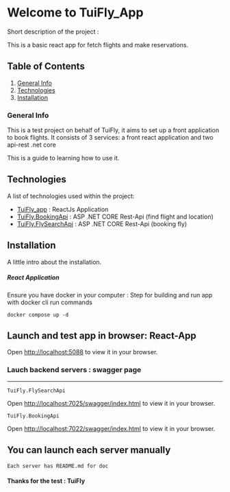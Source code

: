 # Welcome to TuiFly_App

Short description of the project :

This is a basic react app for fetch flights and make reservations.

## Table of Contents

1. [General Info](#general-info)
2. [Technologies](#technologies)
3. [Installation](#installation)

### General Info

This is a test project on behalf of TuiFly, it aims to set up a front application to book flights. It consists of 3 services: a front react application and two api-rest .net core

This is a guide to learning how to use it.

## Technologies

A list of technologies used within the project:

- [TuiFly_app](https://github.com/codeysteme/tuiyfly-project-app/tree/main/src/Front-App) : ReactJs Application
- [TuiFly.BookingApi](https://github.com/codeysteme/tuiyfly-project-app/tree/main/src/Back-App/TuiFly.BookingApi) : ASP .NET CORE Rest-Api (find flight and location)
- [TuiFly.FlySearchApi](https://github.com/codeysteme/tuiyfly-project-app/tree/main/src/Back-App/TuiFly.FlySearchApi) : ASP .NET CORE Rest-Api (booking fly)

## Installation

A little intro about the installation.

##### React Application

Ensure you have docker in your computer : Step for building and run app
with docker cli run commands

```
docker compose up -d
```

## Launch and test app in browser: React-App

Open [http://localhost:5088](http://localhost:5088) to view it in your browser.

### Lauch backend servers : swagger page

---

`TuiFly.FlySearchApi`

Open [http://localhost:7025/swagger/index.html](http://localhost:7025/swagger/index.html) to view it in your browser.

`TuiFly.BookingApi`

Open [http://localhost:7022/swagger/index.html](http://localhost:7022/swagger/index.html) to view it in your browser.

## You can launch each server manually

`Each server has README.md for doc`

#### Thanks for the test : TuiFly
